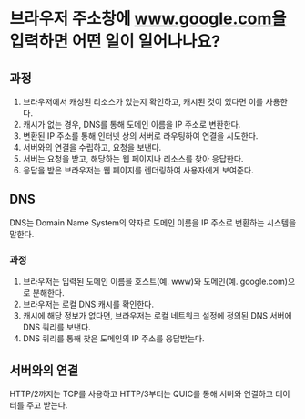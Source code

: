 # 브라우저 주소창에 www.google.com을 입력하면 어떤 일이 일어나나요?

## 과정

1. 브라우저에서 캐싱된 리소스가 있는지 확인하고, 캐시된 것이 있다면 이를 사용한다.
2. 캐시가 없는 경우, DNS를 통해 도메인 이름을 IP 주소로 변환한다.
3. 변환된 IP 주소를 통해 인터넷 상의 서버로 라우팅하여 연결을 시도한다.
4. 서버와의 연결을 수립하고, 요청을 보낸다.
5. 서버는 요청을 받고, 해당하는 웹 페이지나 리소스를 찾아 응답한다.
6. 응답을 받은 브라우저는 웹 페이지를 렌더링하여 사용자에게 보여준다.

## DNS

DNS는 Domain Name System의 약자로 도메인 이름을 IP 주소로 변환하는 시스템을 말한다.

### 과정

1. 브라우저는 입력된 도메인 이름을 호스트(예. www)와 도메인(예. google.com)으로 분해한다.
2. 브라우저는 로컬 DNS 캐시를 확인한다.
3. 캐시에 해당 정보가 없다면, 브라우저는 로컬 네트워크 설정에 정의된 DNS 서버에 DNS 쿼리를 보낸다.
4. DNS 쿼리를 통해 찾은 도메인의 IP 주소를 응답받는다.

## 서버와의 연결

HTTP/2까지는 TCP를 사용하고 HTTP/3부터는 QUIC를 통해 서버와 연결하고 데이터를 주고 받는다.
